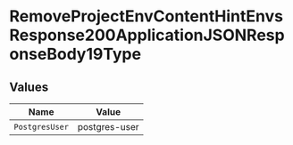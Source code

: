 # RemoveProjectEnvContentHintEnvsResponse200ApplicationJSONResponseBody19Type


## Values

| Name           | Value          |
| -------------- | -------------- |
| `PostgresUser` | postgres-user  |